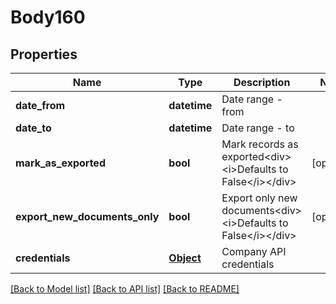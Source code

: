 # Body160

## Properties
Name | Type | Description | Notes
------------ | ------------- | ------------- | -------------
**date_from** | **datetime** | Date range - from | 
**date_to** | **datetime** | Date range - to | 
**mark_as_exported** | **bool** | Mark records as exported&lt;div&gt;&lt;i&gt;Defaults to False&lt;/i&gt;&lt;/div&gt; | [optional] 
**export_new_documents_only** | **bool** | Export only new documents&lt;div&gt;&lt;i&gt;Defaults to False&lt;/i&gt;&lt;/div&gt; | [optional] 
**credentials** | [**Object**](Object.md) | Company API credentials | 

[[Back to Model list]](../README.md#documentation-for-models) [[Back to API list]](../README.md#documentation-for-api-endpoints) [[Back to README]](../README.md)

